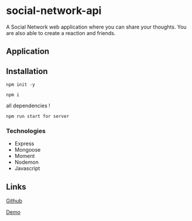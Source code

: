 # social-network-api
A Social Network web application where you can share your thoughts. You are also able to create a reaction and friends.

## Application 

## Installation 
``` npm init -y ```

``` npm i ``` 

all dependencies !

``` npm run start for server ```

### Technologies 
- Express 
- Mongoose 
- Moment 
- Nodemon 
- Javascript 

## Links 
[Github]()

[Demo]()

